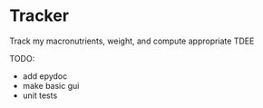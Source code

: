 # Tracker
Track my macronutrients, weight, and compute appropriate TDEE

TODO:
* add epydoc
* make basic gui
* unit tests
